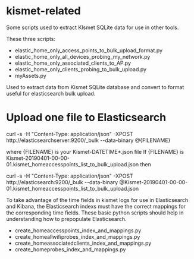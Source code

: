# kismet-related
Some scripts used to extract KIsmet SQLite data for use in other tools.

These three scripts:
* elastic_home_only_access_points_to_bulk_upload_format.py
* elastic_home_only_all_devices_probing_my_network.py
* elastic_home_only_associated_clients_to_AP.py
* elastic_home_only_clients_probing_to_bulk_upload.py
* myAssets.py

Used to extract data from Kismet SQLite database and convert to format useful for elasticsearch bulk upload.


# Upload one file to Elasticsearch

curl -s -H "Content-Type: application/json" -XPOST http://elasticsearchserver:9200/_bulk --data-binary @{FILENAME}

where {FILENAME} is your Kismet-DATETIME*.json file
If {FILENAME} is Kismet-20190401-00-00-01.kismet_homeaccesspoints_list_to_bulk_upload.json then

curl -s -H "Content-Type: application/json" -XPOST http://elasticsearch:9200/_bulk --data-binary @Kismet-20190401-00-00-01.kismet_homeaccesspoints_list_to_bulk_upload.json

To take advantage of the time fields in kismet logs for use in Elasticsearch and Kibana, the Elasticsearch indexs must have the correct mappings for the corresponding time fields. These basic python scripts should help in understanding how to prepopulate Elasticsearch.

* create_homeaccesspoints_index_and_mappings.py
* create_homeallwifiprobes_index_and_mappings.py
* create_homeassociatedclients_index_and_mappings.py
* create_homeprobes_index_and_mappings.py
